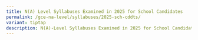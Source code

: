 ```yaml
---
title: N(A) Level Syllabuses Examined in 2025 for School Candidates
permalink: /gce-na-level/syllabuses/2025-sch-cddts/
variant: tiptap
description: N(A)-Level Syllabuses Examined in 2025 for School Candidates
---
```

